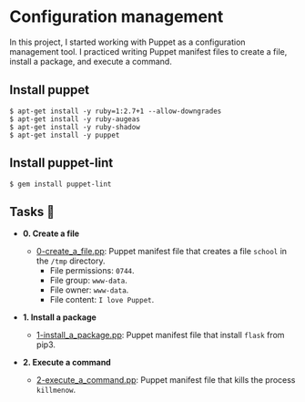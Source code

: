 # Configuration management

In this project, I started working with Puppet as a configuration management
tool. I practiced writing Puppet manifest files to create a file, install a
package, and execute a command.

## Install puppet
`$ apt-get install -y ruby=1:2.7+1 --allow-downgrades`<br>
`$ apt-get install -y ruby-augeas`<br>
`$ apt-get install -y ruby-shadow` <br>
`$ apt-get install -y puppet`<br>

## Install puppet-lint
`$ gem install puppet-lint`

## Tasks :page_with_curl:

* **0. Create a file**
  * [0-create_a_file.pp](./0-create_a_file.pp): Puppet manifest file that
  creates a file `school` in the `/tmp` directory.
    * File permissions: `0744`.
    * File group: `www-data`.
    * File owner: `www-data`.
    * File content: `I love Puppet`.

* **1. Install a package**
  * [1-install_a_package.pp](./1-install_a_package.pp): Puppet manifest file
  that install `flask` from pip3.

* **2. Execute a command**
  * [2-execute_a_command.pp](./2-execute_a_command.pp): Puppet manifest file
  that kills the process `killmenow`.
